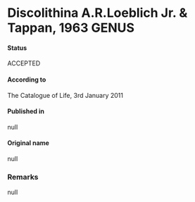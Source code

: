 Discolithina A.R.Loeblich Jr. & Tappan, 1963 GENUS
=======

#### Status
ACCEPTED

#### According to
The Catalogue of Life, 3rd January 2011

#### Published in
null

#### Original name
null

### Remarks
null
